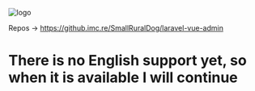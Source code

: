 ![logo](./docs/README.assets/logo-1584436939847.png)

Repos -> https://github.imc.re/SmallRuralDog/laravel-vue-admin

# There is no English support yet, so when it is available I will continue
